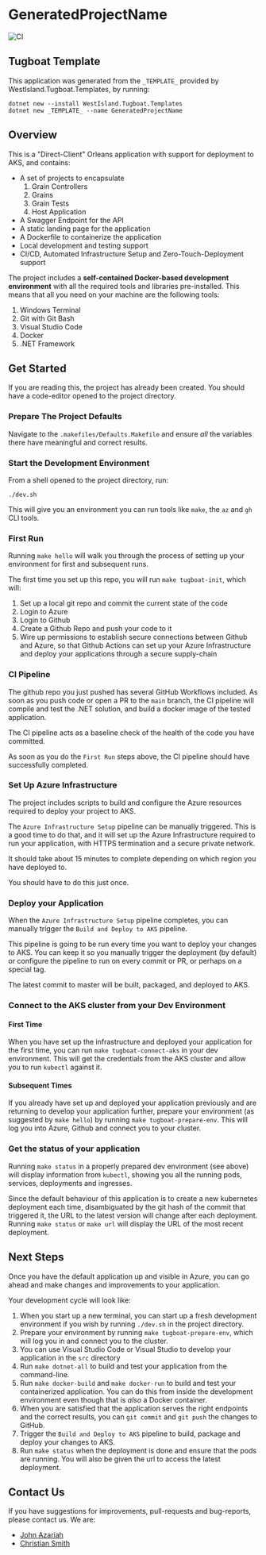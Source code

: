 # GeneratedProjectName

![CI](https://github.com/_GITHUB_USER_/GeneratedProjectName/workflows/CI/badge.svg)

## Tugboat Template

This application was generated from the `_TEMPLATE_` provided by WestIsland.Tugboat.Templates, by running:

```shell
dotnet new --install WestIsland.Tugboat.Templates
dotnet new _TEMPLATE_ --name GeneratedProjectName
```

## Overview

This is a "Direct-Client" Orleans application with support for deployment to AKS, and contains:

* A set of projects to encapsulate
  1. Grain Controllers
  1. Grains
  1. Grain Tests
  1. Host Application
* A Swagger Endpoint for the API
* A static landing page for the application
* A Dockerfile to containerize the application
* Local development and testing support
* CI/CD, Automated Infrastructure Setup and Zero-Touch-Deployment support

The project includes a **self-contained Docker-based development environment** with all the required tools and libraries pre-installed. This means that all you need on your machine are the following tools:

1. Windows Terminal
1. Git with Git Bash
1. Visual Studio Code
1. Docker
1. .NET Framework

## Get Started

If you are reading this, the project has already been created. You should have a code-editor opened to the project directory.

### Prepare The Project Defaults

Navigate to the `.makefiles/Defaults.Makefile` and ensure _all_ the variables there have meaningful and correct results.

### Start the Development Environment

From a shell opened to the project directory, run:

```shell
./dev.sh
```

This will give you an environment you can run tools like `make`, the `az` and `gh` CLI tools.

### First Run

Running `make hello` will walk you through the process of setting up your environment for first and subsequent runs.

The first time you set up this repo, you will run `make tugboat-init`, which will:

1. Set up a local git repo and commit the current state of the code
1. Login to Azure
1. Login to Github
1. Create a Github Repo and push your code to it
1. Wire up permissions to establish secure connections between Github and Azure, so that Github Actions can set up your Azure Infrastructure and deploy your applications through a secure supply-chain

### CI Pipeline

The github repo you just pushed has several GitHub Workflows included. As soon as you push code or open a PR to the `main` branch, the CI pipeline will compile and test the .NET solution, and build a docker image of the tested application.

The CI pipeline acts as a baseline check of the health of the code you have committed.

As soon as you do the `First Run` steps above, the CI pipeline should have successfully completed.

### Set Up Azure Infrastructure

The project includes scripts to build and configure the Azure resources required to deploy your project to AKS.

The `Azure Infrastructure Setup` pipeline can be manually triggered. This is a good time to do that, and it will set up the Azure Infrastructure required to run your application, with HTTPS termination and a secure private network.

It should take about 15 minutes to complete depending on which region you have deployed to.

You should have to do this just once.

### Deploy your Application

When the `Azure Infrastructure Setup` pipeline completes, you can manually trigger the `Build and Deploy to AKS` pipeline.

This pipeline is going to be run every time you want to deploy your changes to AKS. You can keep it so you manually trigger the deployment (by default) or configure the pipeline to run on every commit or PR, or perhaps on a special tag.

The latest commit to master will be built, packaged, and deployed to AKS.

### Connect to the AKS cluster from your Dev Environment

#### First Time

When you have set up the infrastructure and deployed your application for the first time, you can run `make tugboat-connect-aks` in your dev environment. This will get the credentials from the AKS cluster and allow you to run `kubectl` against it.

#### Subsequent Times

If you already have set up and deployed your application previously and are returning to develop your application further, prepare your environment (as suggested by `make hello`) by running `make tugboat-prepare-env`. This will log you into Azure, Github and connect you to your cluster.

### Get the status of your application

Running `make status` in a properly prepared dev environment (see above) will display information from `kubectl`, showing you all the running pods, services, deployments and ingresses.

Since the default behaviour of this application is to create a new kubernetes deployment each time, disambiguated by the git hash of the commit that triggered it, the URL to the latest version will change after each deployment. Running `make status` or `make url` will display the URL of the most recent deployment.

## Next Steps

Once you have the default application up and visible in Azure, you can go ahead and make changes and improvements to your application.

Your development cycle will look like:

1. When you start up a new terminal, you can start up a fresh development environment if you wish by running `./dev.sh` in the project directory.
1. Prepare your environment by running `make tugboat-prepare-env`, which will log you in and connect you to the cluster.
1. You can use Visual Studio Code or Visual Studio to develop your application in the `src` directory
1. Run `make dotnet-all` to build and test your application from the command-line.
1. Run `make docker-build` and `make docker-run` to build and test your containerized application. You can do this from inside the development environment even though that is _also_ a Docker container.
1. When you are satisfied that the application serves the right endpoints and the correct results, you can `git commit` and `git push` the changes to GitHub.
1. Trigger the `Build and Deploy to AKS` pipeline to build, package and deploy your changes to AKS.
1. Run `make status` when the deployment is done and ensure that the pods are running. You will also be given the url to access the latest deployment.

## Contact Us

If you have suggestions for improvements, pull-requests and bug-reports, please contact us. We are:

* [John Azariah](https://github.com/johnazariah) 
* [Christian Smith](https://github.com/smith1511)